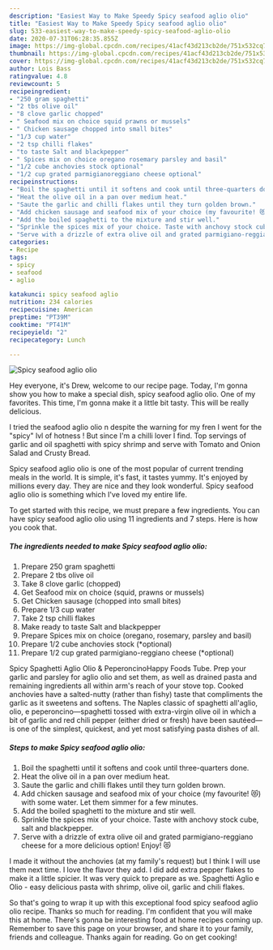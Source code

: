 ```yaml
---
description: "Easiest Way to Make Speedy Spicy seafood aglio olio"
title: "Easiest Way to Make Speedy Spicy seafood aglio olio"
slug: 533-easiest-way-to-make-speedy-spicy-seafood-aglio-olio
date: 2020-07-31T06:28:35.855Z
image: https://img-global.cpcdn.com/recipes/41acf43d213cb2de/751x532cq70/spicy-seafood-aglio-olio-recipe-main-photo.jpg
thumbnail: https://img-global.cpcdn.com/recipes/41acf43d213cb2de/751x532cq70/spicy-seafood-aglio-olio-recipe-main-photo.jpg
cover: https://img-global.cpcdn.com/recipes/41acf43d213cb2de/751x532cq70/spicy-seafood-aglio-olio-recipe-main-photo.jpg
author: Lois Bass
ratingvalue: 4.8
reviewcount: 5
recipeingredient:
- "250 gram spaghetti"
- "2 tbs olive oil"
- "8 clove garlic chopped"
- " Seafood mix on choice squid prawns or mussels"
- " Chicken sausage chopped into small bites"
- "1/3 cup water"
- "2 tsp chilli flakes"
- "to taste Salt and blackpepper"
- " Spices mix on choice oregano rosemary parsley and basil"
- "1/2 cube anchovies stock optional"
- "1/2 cup grated parmigianoreggiano cheese optional"
recipeinstructions:
- "Boil the spaghetti until it softens and cook until three-quarters done."
- "Heat the olive oil in a pan over medium heat."
- "Saute the garlic and chilli flakes until they turn golden brown."
- "Add chicken sausage and seafood mix of your choice (my favourite! 😻) with some water. Let them simmer for a few minutes."
- "Add the boiled spaghetti to the mixture and stir well."
- "Sprinkle the spices mix of your choice. Taste with anchovy stock cube, salt and blackpepper."
- "Serve with a drizzle of extra olive oil and grated parmigiano-reggiano cheese for a more delicious option! Enjoy! 😻"
categories:
- Recipe
tags:
- spicy
- seafood
- aglio

katakunci: spicy seafood aglio 
nutrition: 234 calories
recipecuisine: American
preptime: "PT39M"
cooktime: "PT41M"
recipeyield: "2"
recipecategory: Lunch

---
```



![Spicy seafood aglio olio](https://img-global.cpcdn.com/recipes/41acf43d213cb2de/751x532cq70/spicy-seafood-aglio-olio-recipe-main-photo.jpg)

Hey everyone, it's Drew, welcome to our recipe page. Today, I'm gonna show you how to make a special dish, spicy seafood aglio olio. One of my favorites. This time, I'm gonna make it a little bit tasty. This will be really delicious.

I tried the seafood aglio olio n despite the warning for my fren I went for the &#34;spicy&#34; lvl of hotness ! But since I&#39;m a chilli lover I find. Top servings of garlic and oil spaghetti with spicy shrimp and serve with Tomato and Onion Salad and Crusty Bread.

Spicy seafood aglio olio is one of the most popular of current trending meals in the world. It is simple, it's fast, it tastes yummy. It's enjoyed by millions every day. They are nice and they look wonderful. Spicy seafood aglio olio is something which I've loved my entire life.


To get started with this recipe, we must prepare a few ingredients. You can have spicy seafood aglio olio using 11 ingredients and 7 steps. Here is how you cook that.

<!--inarticleads1-->

##### The ingredients needed to make Spicy seafood aglio olio:

1. Prepare 250 gram spaghetti
1. Prepare 2 tbs olive oil
1. Take 8 clove garlic (chopped)
1. Get  Seafood mix on choice (squid, prawns or mussels)
1. Get  Chicken sausage (chopped into small bites)
1. Prepare 1/3 cup water
1. Take 2 tsp chilli flakes
1. Make ready to taste Salt and blackpepper
1. Prepare  Spices mix on choice (oregano, rosemary, parsley and basil)
1. Prepare 1/2 cube anchovies stock (*optional)
1. Prepare 1/2 cup grated parmigiano-reggiano cheese (*optional)


Spicy Spaghetti Aglio Olio &amp; PeperoncinoHappy Foods Tube. Prep your garlic and parsley for aglio olio and set them, as well as drained pasta and remaining ingredients all within arm&#39;s reach of your stove top. Cooked anchovies have a salted-nutty (rather than fishy) taste that compliments the garlic as it sweetens and softens. The Naples classic of spaghetti all&#39;aglio, olio, e peperoncino—spaghetti tossed with extra-virgin olive oil in which a bit of garlic and red chili pepper (either dried or fresh) have been sautéed—is one of the simplest, quickest, and yet most satisfying pasta dishes of all. 

<!--inarticleads2-->

##### Steps to make Spicy seafood aglio olio:

1. Boil the spaghetti until it softens and cook until three-quarters done.
1. Heat the olive oil in a pan over medium heat.
1. Saute the garlic and chilli flakes until they turn golden brown.
1. Add chicken sausage and seafood mix of your choice (my favourite! 😻) with some water. Let them simmer for a few minutes.
1. Add the boiled spaghetti to the mixture and stir well.
1. Sprinkle the spices mix of your choice. Taste with anchovy stock cube, salt and blackpepper.
1. Serve with a drizzle of extra olive oil and grated parmigiano-reggiano cheese for a more delicious option! Enjoy! 😻


I made it without the anchovies (at my family&#39;s request) but I think I will use them next time. I love the flavor they add. I did add extra pepper flakes to make it a little spicier. It was very quick to prepare as we. Spaghetti Aglio e Olio - easy delicious pasta with shrimp, olive oil, garlic and chili flakes. 

So that's going to wrap it up with this exceptional food spicy seafood aglio olio recipe. Thanks so much for reading. I'm confident that you will make this at home. There's gonna be interesting food at home recipes coming up. Remember to save this page on your browser, and share it to your family, friends and colleague. Thanks again for reading. Go on get cooking!
